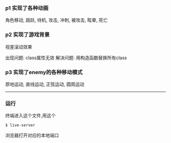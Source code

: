 

### p1 实现了各种动画

角色移动, 跳跃, 待机, 攻击, 冲刺, 被攻击, 眩晕, 死亡

### p2 实现了游戏背景
视差滚动效果

出现问题: class属性无效
解决问题: 用构造函数替换所有class

### p3 实现了enemy的各种移动模式

原地运动, 直线运动, 正弦运动, 圆周运动

---

### 运行

终端进入这个文件,用这个
```
$ live-server
```
浏览器打开对应的本地端口
